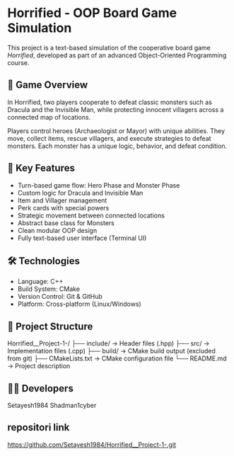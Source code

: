 # Horrified - OOP Board Game Simulation

This project is a text-based simulation of the cooperative board game *Horrified*, developed as part of an advanced Object-Oriented Programming course.

## 🧩 Game Overview
In Horrified, two players cooperate to defeat classic monsters such as Dracula and the Invisible Man, while protecting innocent villagers across a connected map of locations.

Players control heroes (Archaeologist or Mayor) with unique abilities. They move, collect items, rescue villagers, and execute strategies to defeat monsters. Each monster has a unique logic, behavior, and defeat condition.

## 🎯 Key Features
- Turn-based game flow: Hero Phase and Monster Phase
- Custom logic for Dracula and Invisible Man
- Item and Villager management
- Perk cards with special powers
- Strategic movement between connected locations
- Abstract base class for Monsters
- Clean modular OOP design
- Fully text-based user interface (Terminal UI)

## 🛠️ Technologies
- Language: C++
- Build System: CMake
- Version Control: Git & GitHub
- Platform: Cross-platform (Linux/Windows)

## 📁 Project Structure
Horrified__Project-1-/
├── include/ → Header files (.hpp)
├── src/ → Implementation files (.cpp)
├── build/ → CMake build output (excluded from git)
├── CMakeLists.txt → CMake configuration file
└── README.md → Project description

## 👨‍💻 Developers
Setayesh1984 
Shadman1cyber


## repositori link
https://github.com/Setayesh1984/Horrified__Project-1-.git


